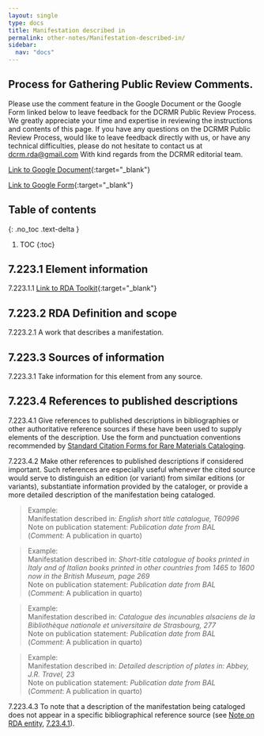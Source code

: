 ```yaml
---
layout: single
type: docs
title: Manifestation described in
permalink: other-notes/Manifestation-described-in/
sidebar:
  nav: "docs"
---
```


## Process for Gathering Public Review Comments.
Please use the comment feature in the Google Document or the Google Form linked below to leave feedback for the DCRMR Public Review Process.  We greatly appreciate your time and expertise in reviewing the instructions and contents of this page.  If you have any questions on the DCRMR Public Review Process, would like to leave feedback directly with us, or have any technical difficulties, please do not hesitate to contact us at dcrm.rda@gmail.com  With kind regards from the DCRMR editorial team.

[Link to Google Document](https://docs.google.com/document/d/1CkY58ZDiHyw1WG9lRAcgzXvCeigJyD1boss0zUb2gOM/edit){:target="_blank"}

[Link to Google Form](https://docs.google.com/forms/d/e/1FAIpQLSdNtJkbY1mngdTcvCoB7zZcpaIuuKHvlbyiidP-QunDy14VcQ/viewform){:target="_blank"}

## Table of contents
{: .no_toc .text-delta }

1. TOC
{:toc}

## 7.223.1 Element information

<a name="7.223.1.1">7.223.1.1</a> [Link to RDA Toolkit](https://beta.rdatoolkit.org/Content/Index?externalId=en-US_ala-51744638-bd0b-3aac-a958-4be04d024ce4){:target="_blank"}

## 7.223.2 RDA Definition and scope

<a name="7.223.2.1">7.223.2.1</a> A work that describes a manifestation.

## 7.223.3 Sources of information

<a name="7.223.3.1">7.223.3.1</a> Take information for this element from any source.

## 7.223.4 References to published descriptions

<a name="7.223.4.1">7.223.4.1</a> Give references to published descriptions in bibliographies or other authoritative reference sources if these have been used to supply elements of the description. Use the form and punctuation conventions recommended by [Standard Citation Forms for Rare Materials Cataloging](https://rbms.info/scf/).

<a name="7.223.4.2">7.223.4.2</a> Make other references to published descriptions if considered important. Such references are especially useful whenever the cited source would serve to distinguish an edition (or variant) from similar editions (or variants), substantiate information provided by the cataloger, or provide a more detailed description of the manifestation being cataloged.

>Example:   
>Manifestation described in: <CITE>English short title catalogue, T60996</CITE>  
>Note on publication statement: <CITE>Publication date from BAL</CITE>  
>(*Comment*: A publication in quarto)
 
>Example:  
>Manifestation described in: <CITE>Short-title catalogue of books printed in Italy and of Italian books printed in other countries from 1465 to 1600 now in the British Museum, page 269</CITE>  
>Note on publication statement: <CITE>Publication date from BAL</CITE>  
>(*Comment*: A publication in quarto)

>Example:  
>Manifestation described in: <CITE>Catalogue des incunables alsaciens de la Bibliothèque nationale et universitaire de Strasbourg, 277</CITE>  
>Note on publication statement: <CITE>Publication date from BAL</CITE>  
>(*Comment*: A publication in quarto)
 
>Example:  
>Manifestation described in: <CITE>Detailed description of plates in: Abbey, J.R. Travel, 23</CITE>  
>Note on publication statement: <CITE>Publication date from BAL</CITE>  
>(*Comment*: A publication in quarto)

<a name="7.223.4.3">7.223.4.3</a> To note that a description of the manifestation being cataloged does not appear in a specific bibliographical reference source (see [Note on RDA entity](/DCRMR/other-notes/Note-on-RDA-entity/), [7.23.4.1](/DCRMR/other-notes/Note-on-RDA-entity/#7.23.4.1)).